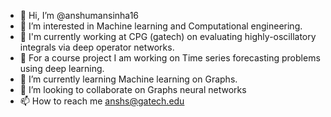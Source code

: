 - 👋 Hi, I’m @anshumansinha16
- 👀 I’m interested in Machine learning and Computational engineering.
- 🌱 I'm currently working at CPG (gatech) on evaluating highly-oscillatory integrals via deep operator networks.
- 🌱 For a course project I am working on Time series forecasting problems using deep learning.
- 📖 I’m currently learning Machine learning on Graphs. 
- 💞️ I’m looking to collaborate on Graphs neural networks
- 📫 How to reach me anshs@gatech.edu


<!---
anshumansinha16/anshumansinha16 is a ✨ special ✨ repository because its `README.md` (this file) appears on your GitHub profile.
You can click the Preview link to take a look at your changes.
--->
